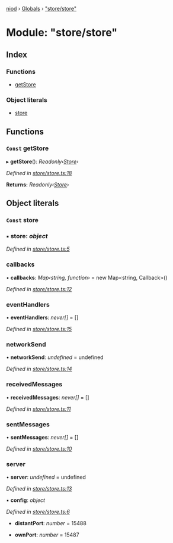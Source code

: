 [niod](../README.md) › [Globals](../globals.md) › ["store/store"](_store_store_.md)

# Module: "store/store"

## Index

### Functions

* [getStore](_store_store_.md#const-getstore)

### Object literals

* [store](_store_store_.md#const-store)

## Functions

### `Const` getStore

▸ **getStore**(): *Readonly‹[Store](_types_store_types_.md#store)›*

*Defined in [store/store.ts:18](https://github.com/Ked57/NIOD/blob/6c81e41/src/store/store.ts#L18)*

**Returns:** *Readonly‹[Store](_types_store_types_.md#store)›*

## Object literals

### `Const` store

### ▪ **store**: *object*

*Defined in [store/store.ts:5](https://github.com/Ked57/NIOD/blob/6c81e41/src/store/store.ts#L5)*

###  callbacks

• **callbacks**: *Map‹string, function›* = new Map<string, Callback<any>>()

*Defined in [store/store.ts:12](https://github.com/Ked57/NIOD/blob/6c81e41/src/store/store.ts#L12)*

###  eventHandlers

• **eventHandlers**: *never[]* = []

*Defined in [store/store.ts:15](https://github.com/Ked57/NIOD/blob/6c81e41/src/store/store.ts#L15)*

###  networkSend

• **networkSend**: *undefined* = undefined

*Defined in [store/store.ts:14](https://github.com/Ked57/NIOD/blob/6c81e41/src/store/store.ts#L14)*

###  receivedMessages

• **receivedMessages**: *never[]* = []

*Defined in [store/store.ts:11](https://github.com/Ked57/NIOD/blob/6c81e41/src/store/store.ts#L11)*

###  sentMessages

• **sentMessages**: *never[]* = []

*Defined in [store/store.ts:10](https://github.com/Ked57/NIOD/blob/6c81e41/src/store/store.ts#L10)*

###  server

• **server**: *undefined* = undefined

*Defined in [store/store.ts:13](https://github.com/Ked57/NIOD/blob/6c81e41/src/store/store.ts#L13)*

▪ **config**: *object*

*Defined in [store/store.ts:6](https://github.com/Ked57/NIOD/blob/6c81e41/src/store/store.ts#L6)*

* **distantPort**: *number* = 15488

* **ownPort**: *number* = 15487
